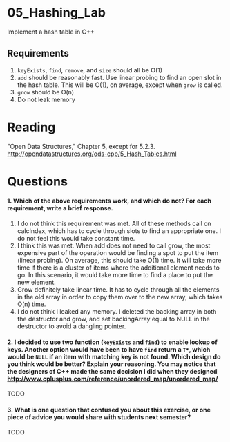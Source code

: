 05_Hashing_Lab
==============

Implement a hash table in C++

Requirements
------------

1. `keyExists`, `find`, `remove`, and `size` should all be O(1)
2. `add` should be reasonably fast. Use linear probing to find an open slot in the hash table. This will be O(1), on average, except when `grow` is called.
3. `grow` should be O(n)
4. Do not leak memory


Reading
=======
"Open Data Structures," Chapter 5, except for 5.2.3. http://opendatastructures.org/ods-cpp/5_Hash_Tables.html

Questions
=========

#### 1. Which of the above requirements work, and which do not? For each requirement, write a brief response.

1. I do not think this requirement was met. All of these methods call on calcIndex, which has to cycle through slots to find an appropriate one. I do not feel this would take constant time.
2. I think this was met. When add does not need to call grow, the most expensive part of the operation would be finding a spot to put the item (linear probing). On average, this should take O(1) time. It will take more time if there is a cluster of items where the additional element needs to go. In this scenario, it would take more time to find a place to put the new element.
3. Grow definitely take linear time. It has to cycle through all the elements in the old array in order to copy them over to the new array, which takes O(n) time.
4. I do not think I leaked any memory. I deleted the backing array in both the destructor and grow, and set backingArray equal to NULL in the destructor to avoid a dangling pointer.

#### 2. I decided to use two function (`keyExists` and `find`) to enable lookup of keys. Another option would have been to have `find` return a `T*`, which would be `NULL` if an item with matching key is not found. Which design do you think would be better? Explain your reasoning. You may notice that the designers of C++ made the same decision I did when they designed http://www.cplusplus.com/reference/unordered_map/unordered_map/

TODO

#### 3. What is one question that confused you about this exercise, or one piece of advice you would share with students next semester?

TODO